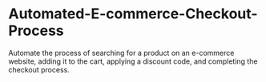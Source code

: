 # Automated-E-commerce-Checkout-Process
Automate the process of searching for a product on an e-commerce website, adding it to the cart, applying a discount code, and completing the checkout process.
